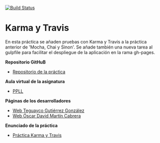 [![Build Status](https://travis-ci.org/ULL-ESIT-GRADOII-PL/karma-and-travis-oscarteguayco.svg?branch=karma)](https://travis-ci.org/ULL-ESIT-GRADOII-PL/karma-and-travis-oscarteguayco)
# Karma y Travis

En esta práctica se añaden pruebas con Karma y Travis a la práctica anterior de 'Mocha, Chai y Sinon'. 
Se añade también una nueva tarea al gulpfile para facilitar el despliegue de la aplicación en la rama gh-pages.


**Repositorio GitHuB**

* [Repositorio de la práctica](https://github.com/ULL-ESIT-GRADOII-PL/mocha-chai-sinon-oscarteguayco)

**Aula virtual de la asignatura**

* [PPLL](https://campusvirtual.ull.es/1516/course/view.php?id=178)

**Páginas de los desarrolladores**  

* [Web Teguayco Gutiérrez González](http://alu0100825503.github.io/)
* [Web Óscar David  Martín Cabrera](http://oscar-dmc.github.io/)

**Enunciado de la práctica**

* [Práctica Karma y Travis](https://campusvirtual.ull.es/1516/mod/page/view.php?id=184132)